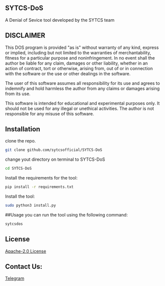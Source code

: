 ## SYTCS-DoS
A Denial of Sevice tool developed by the SYTCS team

## DISCLAIMER

This DOS program is provided "as is" without warranty of any kind, express or implied, including but not limited to the warranties of merchantability, fitness for a particular purpose and noninfringement. In no event shall the author be liable for any claim, damages or other liability, whether in an action of contract, tort or otherwise, arising from, out of or in connection with the software or the use or other dealings in the software.

The user of this software assumes all responsibility for its use and agrees to indemnify and hold harmless the author from any claims or damages arising from its use. 

This software is intended for educational and experimental purposes only. It should not be used for any illegal or unethical activities. The author is not responsible for any misuse of this software.

## Installation

clone the repo.

```bash
git clone github.com/sytcsofficial/SYTCS-DoS
```
change yout directory on terminal to SYTCS-DoS
```bash
cd SYTCS-DoS
```

Install the requirements for the tool:

```bash
pip install -r requirements.txt
```

Install the tool:

```bash
sudo python3 install.py
```

##Usage
you can run the tool using the following command:

```bash
sytcsdos
```

## License

[Apache-2.0 License](http://www.apache.org/licenses/LICENSE-2.0)

## Contact Us:
[Telegram](t.me/SYTCS_official)
